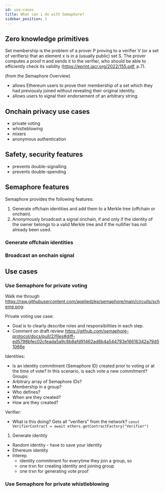 ```yaml
---
id: use-cases
title: What can i do with Semaphore?
sidebar_position: 1
---
```


## Zero knowledge primitives

Set membership is the problem of a prover P proving to a verifier V (or a set of verifiers)
that an element x is in a (usually public) set S. The prover computes a proof π and sends it to the verifier,
who should be able to efficiently check its validity (https://eprint.iacr.org/2022/155.pdf, p.7).


(from the Semaphore Overview)

- allows Ethereum users to prove their membership of a set which they had previously joined without revealing their original identity. 
- allows users to signal their endorsement of an arbitrary string.


## Onchain privacy use cases

- private voting
- whistleblowing
- mixers
- anonymous authentication

## Safety, security features

- prevents double-signalling
- prevents double-spending


## Semaphore features

Semaphore provides the following features:

1. Generate offchain identities and add them to a Merkle tree (offchain or onchain).
2. Anonymously broadcast a signal onchain, if and only if the identity of the owner belongs to a
   valid Merkle tree and if the nullifier has not already been used.

### Generate offchain identities



### Broadcast an onchain signal

## Use cases



### Use Semaphore for private voting
Walk me through https://raw.githubusercontent.com/appliedzkp/semaphore/main/circuits/scheme.png:

Private voting use case:
  - Goal is to clearly describe roles and responsibilities in each step.
  - Comment on draft review https://github.com/semaphore-protocol/docs/pull/2/files#diff-ed5798bfec02cfeada5a9c8b8afd91462ad8b4a544793e16616342a79d51066e
 
Identities:
  - Is an identity commitment (Semaphore ID) created prior to voting or at the time of vote? In this scenario, is each vote a new commitment?
Groups:
  - Arbitrary array of Semaphore IDs?
  - Membership in a group?
  - Who defines?
  - When are they created?
  - How are they created?

Verifier:
  - What is this doing? Gets all "verifiers" from the network?
      `const VerifierContract = await ethers.getContractFactory("Verifier")`

1. Generate identity
  - Random identity - have to save your identity
  - Ethereum identity
  - Interep
    - identity commitment for everytime they join a group, so
    - one trxn for creating identity and joining group
    - one trxn for generating vote proof
    

### Use Semaphore for private whistleblowing
